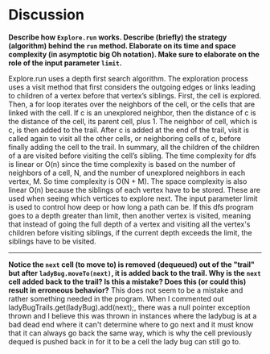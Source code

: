 # Discussion

**Describe how `Explore.run` works. Describe (briefly) the strategy (algorithm) behind 
the `run` method. Elaborate on its time and space complexity (in asymptotic big Oh notation). 
Make sure to elaborate on the role of the input parameter `limit`.**

Explore.run uses a depth first search algorithm. The exploration process uses a visit method 
that first considers the outgoing edges or links leading to children of a vertex before that 
vertex’s siblings. First, the cell is explored. Then, a for loop iterates over the neighbors 
of the cell, or the cells that are linked with the cell. If c is an unexplored neighbor, then 
the distance of c is the distance of the cell, its parent cell, plus 1. The neighbor of cell, 
which is c,  is then added to the trail. After c is added at the end of the trail, visit 
is called again to visit all the other cells, or neighboring cells of c, before finally 
adding the cell to the trail. In summary, all the children of the children of a are visited 
before visiting the cell’s sibling. The time complexity for dfs is linear or O(n) since the 
time complexity is based on the number of neighbors of a cell, N,  and the number of unexplored 
neighbors in each vertex, M. So time complexity is O(N + M). The space complexity is also 
linear O(n) because the siblings of each vertex have to be stored. These are used when 
seeing which vertices to explore next. The input parameter limit is used to control 
how deep or how long a path can be. If this dfs program goes to a depth greater 
than limit, then another vertex is visited, meaning that instead of going the full depth of a vertex
and visiting all the vertex's children before visiting siblings, if the current depth exceeds the limit, 
the siblings have to be visited. 












---

**Notice the `next` cell (to move to) is removed (dequeued) out of the "trail" but after 
`ladyBug.moveTo(next)`, it is added back to the trail. 
Why is the `next` cell added back to the trail? 
Is this a mistake? Does this (or could this) result in erroneous behavior?**
This does not seem to be a mistake and rather something needed in the program.
When I commented out ladyBugTrails.get(ladyBug).add(next);, there was a null
pointer exception thrown and I believe this was thrown in instances where the ladybug
is at a bad dead end where it can't determine where to go next and it must know that it
can always go back the same way, which is why the cell previously dequed is pushed back
in for it to be a cell the lady bug can still go to.








